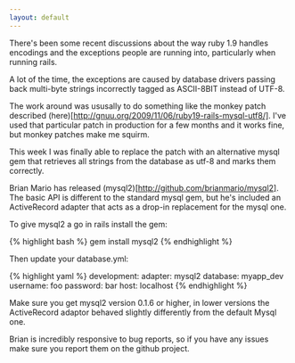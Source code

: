 ```yaml
---
layout: default
---
```

There's been some recent discussions about the way ruby 1.9 handles encodings
and the exceptions people are running into, particularly when running rails.

A lot of the time, the exceptions are caused by database drivers passing back
multi-byte strings incorrectly tagged as ASCII-8BIT instead of UTF-8.

The work around was ususally to do something like the monkey patch described
(here)[http://gnuu.org/2009/11/06/ruby19-rails-mysql-utf8/]. I've used that
particular patch in production for a few months and it works fine, but monkey
patches make me squirm.

This week I was finally able to replace the patch with an alternative mysql gem
that retrieves all strings from the database as utf-8 and marks them correctly.

Brian Mario has released (mysql2)[http://github.com/brianmario/mysql2]. The
basic API is different to the standard mysql gem, but he's included an
ActiveRecord adapter that acts as a drop-in replacement for the mysql one.

To give mysql2 a go in rails install the gem:

{% highlight bash %}
    gem install mysql2
{% endhighlight %}

Then update your database.yml:

{% highlight yaml %}
    development:
      adapter: mysql2
      database: myapp_dev
      username: foo
      password: bar
      host: localhost
{% endhighlight %}

Make sure you get mysql2 version 0.1.6 or higher, in lower versions the
ActiveRecord adaptor behaved slightly differently from the default Mysql one.

Brian is incredibly responsive to bug reports, so if you have any issues make
sure you report them on the github project.
